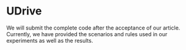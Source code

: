 # UDrive

We will submit the complete code after the acceptance of our article. Currently, we have provided the scenarios and rules used in our experiments as well as the results.
